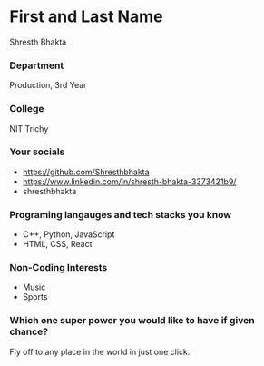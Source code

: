 # First and Last Name
Shresth Bhakta
### Department
Production, 3rd Year

### College
NIT Trichy

### Your socials
- https://github.com/Shresthbhakta
- https://www.linkedin.com/in/shresth-bhakta-3373421b9/
- shresthbhakta


### Programing langauges and tech stacks you know
- C++, Python, JavaScript
- HTML, CSS, React

### Non-Coding Interests
- Music
- Sports

### Which one super power you would like to have if given chance?
Fly off to any place in the world in just one click.
